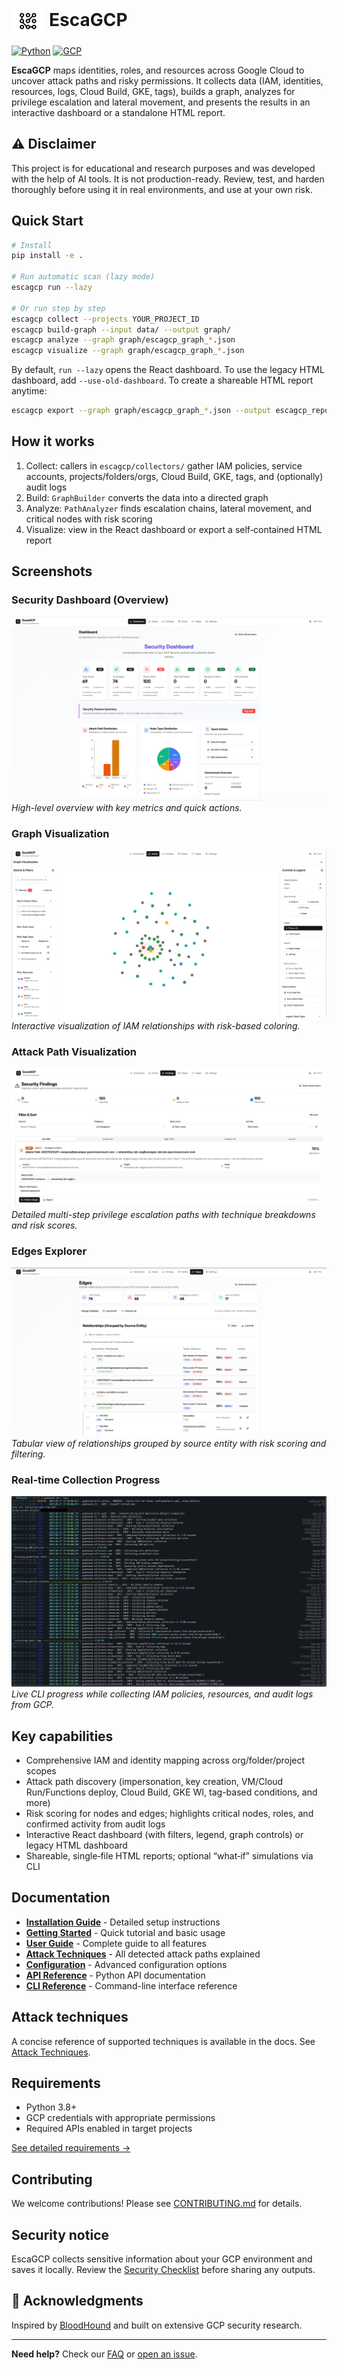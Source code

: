 # <img src="escagcp/static/images/escagcp-logo-vector-no-bg.png" alt="EscaGCP Logo" height="40" style="vertical-align: middle;"> EscaGCP

[![Python](https://img.shields.io/badge/Python-3.8%2B-blue.svg)](https://www.python.org/)
[![GCP](https://img.shields.io/badge/GCP-Security-orange.svg)](https://cloud.google.com/)

**EscaGCP** maps identities, roles, and resources across Google Cloud to uncover attack paths and risky permissions. It collects data (IAM, identities, resources, logs, Cloud Build, GKE, tags), builds a graph, analyzes for privilege escalation and lateral movement, and presents the results in an interactive dashboard or a standalone HTML report.

## ⚠️ Disclaimer

This project is for educational and research purposes and was developed with the help of AI tools. It is not production-ready. Review, test, and harden thoroughly before using it in real environments, and use at your own risk.

## Quick Start

```bash
# Install
pip install -e .

# Run automatic scan (lazy mode)
escagcp run --lazy

# Or run step by step
escagcp collect --projects YOUR_PROJECT_ID
escagcp build-graph --input data/ --output graph/
escagcp analyze --graph graph/escagcp_graph_*.json
escagcp visualize --graph graph/escagcp_graph_*.json
```

By default, `run --lazy` opens the React dashboard. To use the legacy HTML dashboard, add `--use-old-dashboard`. To create a shareable HTML report anytime:

```bash
escagcp export --graph graph/escagcp_graph_*.json --output escagcp_report.html
```

## How it works

1. Collect: callers in `escagcp/collectors/` gather IAM policies, service accounts, projects/folders/orgs, Cloud Build, GKE, tags, and (optionally) audit logs
2. Build: `GraphBuilder` converts the data into a directed graph
3. Analyze: `PathAnalyzer` finds escalation chains, lateral movement, and critical nodes with risk scoring
4. Visualize: view in the React dashboard or export a self‑contained HTML report

## Screenshots

### Security Dashboard (Overview)
![Security Dashboard](/docs/screenshots/dashboard.jpeg)
*High-level overview with key metrics and quick actions.*

### Graph Visualization
![Graph Visualization](/docs/screenshots/graph.jpeg)
*Interactive visualization of IAM relationships with risk-based coloring.*

### Attack Path Visualization
![Attack Path](/docs/screenshots/attack_path.png)
*Detailed multi-step privilege escalation paths with technique breakdowns and risk scores.*

### Edges Explorer
![Edges Explorer](/docs/screenshots/edges.png)
*Tabular view of relationships grouped by source entity with risk scoring and filtering.*

### Real-time Collection Progress
![Data Collection Progress](/docs/screenshots/terminal.png)
*Live CLI progress while collecting IAM policies, resources, and audit logs from GCP.*

## Key capabilities

- Comprehensive IAM and identity mapping across org/folder/project scopes
- Attack path discovery (impersonation, key creation, VM/Cloud Run/Functions deploy, Cloud Build, GKE WI, tag-based conditions, and more)
- Risk scoring for nodes and edges; highlights critical nodes, roles, and confirmed activity from audit logs
- Interactive React dashboard (with filters, legend, graph controls) or legacy HTML dashboard
- Shareable, single‑file HTML reports; optional “what‑if” simulations via CLI

## Documentation

- **[Installation Guide](docs/INSTALLATION.md)** - Detailed setup instructions
- **[Getting Started](docs/GETTING_STARTED.md)** - Quick tutorial and basic usage
- **[User Guide](docs/USER_GUIDE.md)** - Complete guide to all features
- **[Attack Techniques](docs/ATTACK_TECHNIQUES.md)** - All detected attack paths explained
- **[Configuration](docs/CONFIGURATION.md)** - Advanced configuration options
- **[API Reference](docs/reference/API.md)** - Python API documentation
- **[CLI Reference](docs/reference/CLI.md)** - Command-line interface reference

## Attack techniques

A concise reference of supported techniques is available in the docs. See [Attack Techniques](docs/ATTACK_TECHNIQUES.md).

## Requirements

- Python 3.8+
- GCP credentials with appropriate permissions
- Required APIs enabled in target projects

[See detailed requirements →](docs/INSTALLATION.md#requirements)

## Contributing

We welcome contributions! Please see [CONTRIBUTING.md](CONTRIBUTING.md) for details.

## Security notice

EscaGCP collects sensitive information about your GCP environment and saves it locally. Review the [Security Checklist](docs/SECURITY_CHECKLIST.md) before sharing any outputs.

## 🙏 Acknowledgments

Inspired by [BloodHound](https://github.com/BloodHoundAD/BloodHound) and built on extensive GCP security research.

---

**Need help?** Check our [FAQ](docs/FAQ.md) or [open an issue](https://github.com/arielkalman/EscaGCP/issues). 
